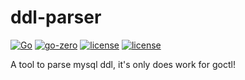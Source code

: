 # ddl-parser

[![Go](https://github.com/zeromicro/ddl-parser/actions/workflows/go.yml/badge.svg?branch=main)](https://github.com/zeromicro/ddl-parser/actions/workflows/go.yml)
[![go-zero](https://img.shields.io/badge/Github-go--zero-brightgreen?logo=github)](https://github.com/tal-tech/go-zero)
[![license](https://img.shields.io/badge/License-MIT-blue)](https://github.com/zeromicro/ddl-parser/blob/main/LICENSE)
[![license](https://img.shields.io/badge/Release-V1.0-red)](https://github.com/zeromicro/ddl-parser/releases)

A tool to parse mysql ddl, it's only does work for goctl!

